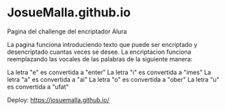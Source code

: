 # JosueMalla.github.io
Pagina del challenge del encriptador Alura

La pagina funciona introduciendo texto que puede ser encriptado y desencriptado cuantas veces se desee.
La encriptacion funciona reemplazando las vocales de las palabras de la siguiente manera:

La letra "e" es convertida a "enter"
La letra "i" es convertida a "imes"
La letra "a" es convertida a "ai"
La letra "o" es convertida a "ober"
La letra "u" es convertida a "ufat"

Deploy: https://josuemalla.github.io/
